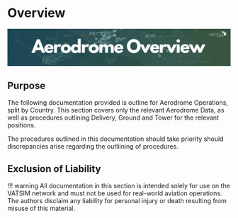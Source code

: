 # Overview

![alt text](image.png)

## Purpose
The following documentation provided is outline for Aerodrome Operations, split by Country. This section covers only the relevant Aerodrome Data, as well as procedures outlining Delivery, Ground and Tower for the relevant positions. 

The procedures outlined in this documentation should take priority should discrepancies arise regarding the outliining of procedures.


## Exclusion of Liability


!!! warning
    All documentation in this section is intended solely for use on the VATSIM network and must not be used for real-world aviation operations. The authors disclaim any liability for personal injury or death resulting from misuse of this material.

